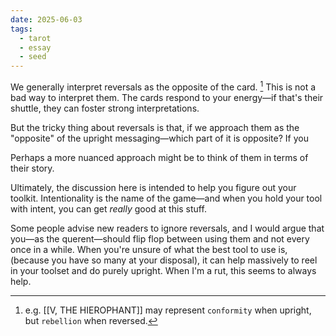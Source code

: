 ```yaml
---
date: 2025-06-03
tags:
  - tarot
  - essay
  - seed
---
```


We generally interpret reversals as the opposite of the card. [^1] This is not a bad way to interpret them. The cards respond to your energy—if that's their shuttle, they can foster strong interpretations.



But the tricky thing about reversals is that, if we approach them as the "opposite" of the upright messaging—which part of it is opposite? If you 

Perhaps a more nuanced approach might be to think of them in terms of their story.


Ultimately, the discussion here is intended to help you figure out your toolkit. Intentionality is the name of the game—and when you hold your tool with intent, you can get *really* good at this stuff.

Some people advise new readers to ignore reversals, and I would argue that you—as the querent—should flip flop between using them and not every once in a while. When you're unsure of what the best tool to use is, (because you have so many at your disposal), it can help massively to reel in your toolset and do purely upright. When I'm a rut, this seems to always help.

[^1]: e.g. [[V, THE HIEROPHANT]] may represent `conformity` when upright, but `rebellion` when reversed. 
